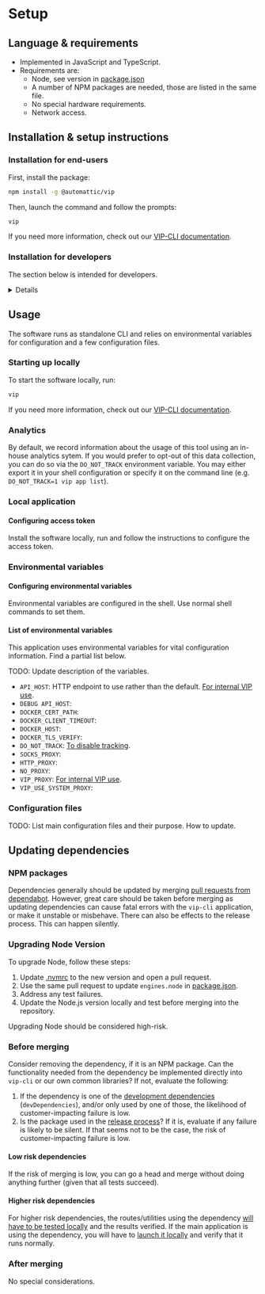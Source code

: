 # Setup

## Language & requirements

- Implemented in JavaScript and TypeScript.
- Requirements are:
  - Node, see version in [package.json](https://github.com/Automattic/vip-cli/blob/trunk/package.json)
  - A number of NPM packages are needed, those are listed in the same file.
  - No special hardware requirements.
  - Network access.

## Installation & setup instructions

### Installation for end-users

First, install the package:

```bash
npm install -g @automattic/vip
```

Then, launch the command and follow the prompts:

```bash
vip
```

If you need more information, check out our [VIP-CLI documentation](https://docs.wpvip.com/technical-references/vip-cli/).

### Installation for developers

The section below is intended for developers.

<summary><details>

#### Version manager

We recommend to use a version manager like [nvm](https://github.com/nvm-sh/nvm) or [nodenv](https://github.com/nodenv/nodenv) to automatically configure the version of Node required by this software package. The [.nvmrc](https://github.com/Automattic/vip-cli/blob/trunk/.nvmrc) file gives these tools the necessary hints for what version to use.

#### Install and setup of API

This software relies on an [API offered by WPVIP](ARCHITECTURE.md#communicating-with-wpvip-api). You may need to have a local instance of that set up for [local testing](TESTING.md#local-testing). Follow internal instructions to set it up locally.

#### Fetching & installing

This will fetch the package and install all dependencies:

```bash
git clone git@github.com:Automattic/vip-cli.git && \
cd vip-cli && npm install
```

#### Building

This will build all TypeScript files so they can be executed:

```bash
cd vip-cli && \
npm run build
```

</details></summary>

## Usage

The software runs as standalone CLI and relies on environmental variables for configuration and a few configuration files.

### Starting up locally

To start the software locally, run:

```bash
vip
```

If you need more information, check out our [VIP-CLI documentation](https://docs.wpvip.com/technical-references/vip-cli/).

### Analytics

By default, we record information about the usage of this tool using an in-house analytics sytem. If you would prefer to opt-out of this data collection, you can do so via the `DO_NOT_TRACK` environment variable. You may either export it in your shell configuration or specify it on the command line (e.g. `DO_NOT_TRACK=1 vip app list`).

### Local application

#### Configuring access token

Install the software locally, run and follow the instructions to configure the access token.

### Environmental variables

#### Configuring environmental variables

Environmental variables are configured in the shell. Use normal shell commands to set them.

#### List of environmental variables

This application uses environmental variables for vital configuration information. Find a partial list below.

TODO: Update description of the variables.

- `API_HOST`: HTTP endpoint to use rather than the default. [For internal VIP use](TESTING.md#local-testing).
- `DEBUG API_HOST`:
- `DOCKER_CERT_PATH`:
- `DOCKER_CLIENT_TIMEOUT`:
- `DOCKER_HOST`:
- `DOCKER_TLS_VERIFY`:
- `DO_NOT_TRACK`: [To disable tracking](SETUP.md#analytics).
- `SOCKS_PROXY`:
- `HTTP_PROXY`:
- `NO_PROXY`: 
- `VIP_PROXY`: [For internal VIP use](TESTING.md#local-testing).
- `VIP_USE_SYSTEM_PROXY`:

### Configuration files

TODO: List main configuration files and their purpose. How to update.

## Updating dependencies

### NPM packages

Dependencies generally should be updated by merging [pull requests from dependabot](https://github.com/Automattic/vip-cli/pulls/app%2Fdependabot). However, great care should be taken before merging as updating dependencies can cause fatal errors with the `vip-cli` application, or make it unstable or misbehave. There can also be effects to the release process. This can happen silently.

### Upgrading Node Version

To upgrade Node, follow these steps:

1. Update [.nvmrc](https://github.com/Automattic/vip-cli/blob/trunk/.nvmrc) to the new version and open a pull request.
2. Use the same pull request to update `engines.node` in [package.json](https://github.com/Automattic/vip-cli/blob/trunk/package.json).
1. Address any test failures.
1. Update the Node.js version locally and test before merging into the repository.

Upgrading Node should be considered high-risk.

### Before merging

Consider removing the dependency, if it is an NPM package. Can the functionality needed from the dependency be implemented directly into `vip-cli` or our own common libraries? If not, evaluate the following:

1. If the dependency is one of the [development dependencies](https://github.com/Automattic/vip-cli/blob/trunk/package.json) (`devDependencies`), and/or only used by one of those, the likelihood of customer-impacting failure is low.
1. Is the package used in the [release process](RELEASING.md#releasing-a-new-version)? If it is, evaluate if any failure is likely to be silent. If that seems not to be the case, the risk of customer-impacting failure is low.

#### Low risk dependencies

If the risk of merging is low, you can go a head and merge without doing anything further (given that all tests succeed).

#### Higher risk dependencies

For higher risk dependencies, the routes/utilities using the dependency [will have to be tested locally](TESTING.md) and the results verified. If the main application is using the dependency, you will have to [launch it locally](SETUP.md#starting-up-locally) and verify that it runs normally.

### After merging

No special considerations.
